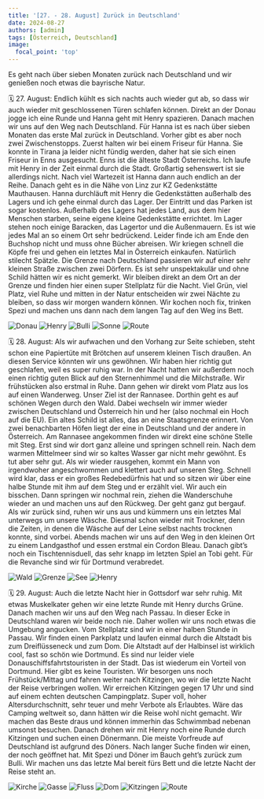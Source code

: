 ```yaml
---
title: '[27. - 28. August] Zurück in Deutschland'
date: 2024-08-27
authors: [admin]
tags: [Österreich, Deutschland]
image:
  focal_point: 'top'
---
```

Es geht nach über sieben Monaten zurück nach Deutschland und wir genießen noch etwas die bayrische Natur.

<!--more-->

🗓️ 27. August: Endlich kühlt es sich nachts auch wieder gut ab, so dass wir auch wieder mit geschlossenen Türen schlafen können. Direkt an der Donau jogge ich eine Runde und Hanna geht mit Henry spazieren. Danach machen wir uns auf den Weg nach Deutschland. Für Hanna ist es nach über sieben Monaten das erste Mal zurück in Deutschland. Vorher gibt es aber noch zwei Zwischenstopps. Zuerst halten wir bei einem Friseur für Hanna. Sie konnte in Tirana ja leider nicht fündig werden, daher hat sie sich einen Friseur in Enns ausgesucht. Enns ist die älteste Stadt Österreichs. Ich laufe mit Henry in der Zeit einmal durch die Stadt. Großartig sehenswert ist sie allerdings nicht. Nach viel Wartezeit ist Hanna dann auch endlich an der Reihe. Danach geht es in die Nähe von Linz zur KZ Gedenkstätte Mauthausen. Hanna durchläuft mit Henry die Gedenkstätten außerhalb des Lagers und ich gehe einmal durch das Lager. Der Eintritt und das Parken ist sogar kostenlos.  Außerhalb des Lagers hat jedes Land, aus dem hier Menschen starben, seine eigene kleine Gedenkstätte errichtet. Im Lager stehen noch einige Baracken, das Lagertor und die Außenmauern. Es ist wie jedes Mal an so einem Ort sehr bedrückend. Leider finde ich am Ende den Buchshop nicht und muss ohne Bücher abreisen. Wir kriegen schnell die Köpfe frei und gehen ein letztes Mal in Österreich einkaufen. Natürlich stilecht Spätzle. Die Grenze nach Deutschland passieren wir auf einer sehr kleinen Straße zwischen zwei Dörfern. Es ist sehr unspektakulär und ohne Schild hätten wir es nicht gemerkt. Wir bleiben direkt an dem Ort an der Grenze und finden hier einen super Stellplatz für die Nacht. Viel Grün, viel Platz, viel Ruhe und mitten in der Natur entscheiden wir zwei Nächte zu bleiben, so dass wir morgen wandern können. Wir kochen noch fix, trinken Spezi und machen uns dann nach dem langen Tag auf den Weg ins Bett.

<img src="Donau.jpg" alt="Donau" caption="">

<img src="Henry27.jpg" alt="Henry" caption="">

<img src="Bulli.jpg" alt="Bulli" caption="">

<img src="Sonne.jpg" alt="Sonne" caption="">

<img src="Route_27.08.24.jpg" alt="Route" caption=" ">

🗓️ 28. August: Als wir aufwachen und den Vorhang zur Seite schieben, steht schon eine Papiertüte mit Brötchen auf unserem kleinen Tisch draußen. An diesen Service könnten wir uns gewöhnen. Wir haben hier richtig gut geschlafen, weil es super ruhig war. In der Nacht hatten wir außerdem noch einen richtig guten Blick auf den Sternenhimmel und die Milchstraße. Wir frühstücken also erstmal in Ruhe. Dann gehen wir direkt vom Platz aus los auf einen Wanderweg. Unser Ziel ist der Rannasee. Dorthin geht es auf schönen Wegen durch den Wald. Dabei wechseln wir immer wieder zwischen Deutschland und Österreich hin und her (also nochmal ein Hoch auf die EU). Ein altes Schild ist alles, das an eine Staatsgrenze erinnert. Von zwei benachbarten Höfen liegt der eine in Deutschland und der andere in Österreich. Am Rannasee angekommen finden wir direkt eine schöne Stelle mit Steg. Erst sind wir dort ganz alleine und springen schnell rein. Nach dem warmen Mittelmeer sind wir so kaltes Wasser gar nicht mehr gewöhnt. Es tut aber sehr gut. Als wir wieder rausgehen, kommt ein Mann von irgendwoher angeschwommen und klettert auch auf unseren Steg. Schnell wird klar, dass er ein großes Redebedürfnis hat und so sitzen wir über eine halbe Stunde mit ihm auf dem Steg und er erzählt viel. Wir auch ein bisschen. Dann springen wir nochmal rein, ziehen die Wanderschuhe wieder an und machen uns auf den Rückweg. Der geht ganz gut bergauf. Als wir zurück sind, ruhen wir uns aus und kümmern uns ein letztes Mal unterwegs um unsere Wäsche. Diesmal schon wieder mit Trockner, denn die Zeiten, in denen die Wäsche auf der Leine selbst nachts trocknen konnte, sind vorbei. Abends machen wir uns auf den Weg in den kleinen Ort zu einem Landgasthof und essen erstmal ein Cordon Bleau. Danach gibt’s noch ein Tischtennisduell, das sehr knapp im letzten Spiel an Tobi geht. Für die Revanche sind wir für Dortmund verabredet.

<img src="Wald.jpg" alt="Wald" caption="">

<img src="Staatsgrenze.jpg" alt="Grenze" caption="">

<img src="See.jpg" alt="See" caption="">

<img src="Henry.jpg" alt="Henry" caption="">

🗓️ 29. August: Auch die letzte Nacht hier in Gottsdorf war sehr ruhig. Mit etwas Muskelkater gehen wir eine letzte Runde mit Henry durchs Grüne. Danach machen wir uns auf den Weg nach Passau. In dieser Ecke in Deutschland waren wir beide noch nie. Daher wollen wir uns noch etwas die Umgebung angucken. Vom Stellplatz sind wir in einer halben Stunde in Passau. Wir finden einen Parkplatz und laufen einmal durch die Altstadt bis zum Dreiflüsseneck und zum Dom. Die Altstadt auf der Halbinsel ist wirklich cool, fast so schön wie Dortmund. Es sind nur leider viele Donauschiffsfahrtstouristen in der Stadt. Das ist wiederum ein Vorteil von Dortmund. Hier gibt es keine Touristen. Wir besorgen uns noch Frühstück/Mittag und fahren weiter nach Kitzingen, wo wir die letzte Nacht der Reise verbringen wollen. Wir erreichen Kitzingen gegen 17 Uhr und sind auf einem echten deutschen Campingplatz. Super voll, hoher Altersdurchschnitt, sehr teuer und mehr Verbote als Erlaubtes. Wäre das Camping weltweit so, dann hätten wir die Reise wohl nicht gemacht. Wir machen das Beste draus und können immerhin das Schwimmbad nebenan umsonst besuchen. Danach drehen wir mit Henry noch eine Runde durch Kitzingen und suchen einen Dönermann. Die meiste Vorfreude auf Deutschland ist aufgrund des Döners. Nach langer Suche finden wir einen, der noch geöffnet hat. Mit Spezi und Döner im Bauch geht’s zurück zum Bulli. Wir machen uns das letzte Mal bereit fürs Bett und die letzte Nacht der Reise steht an.

<img src="Kirche.jpg" alt="Kirche" caption="">

<img src="Gasse.jpg" alt="Gasse" caption="">

<img src="Fluss.jpg" alt="Fluss" caption="">

<img src="Dom.jpg" alt="Dom" caption="">

<img src="Kitzingen.jpg" alt="Kitzingen" caption="">

<img src="Route_29.08.24.jpg" alt="Route" caption=" ">